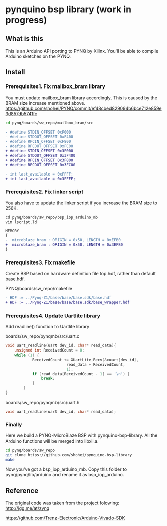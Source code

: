 # pynquino bsp library (work in progress)
## What is this
This is an Arduino API porting to PYNQ by Xilinx. You'll be able to compile Arduino sketches on the PYNQ.

## Install 

### Prerequisites1. Fix mailbox_bram library
You must update mailbox_bram library accordingly. This is caused by the BRAM size increase mentioned above.
https://github.com/shohei/PYNQ/commit/ef48cbed829094b6bce712e859e3d857db5741fc
```sh
cd pynq/boards/sw_repo/mailbox_bram/src
```
```diff
- #define STDIN_OFFSET 0xF000
- #define STDOUT_OFFSET 0xF400
- #define RPCIN_OFFSET 0xF800
- #define RPCOUT_OFFSET 0xFC00
+ #define STDIN_OFFSET 0x3F000
+ #define STDOUT_OFFSET 0x3F400
+ #define RPCIN_OFFSET 0x3F800
+ #define RPCOUT_OFFSET 0x3FC00
```
```diff
- int last_available = 0xFFFF;
+ int last_available = 0x3FFFF;
```

### Prerequisites2. Fix linker script
You also have to update the linker script if you increase the BRAM size to 256K. 
```
cd pynq/boards/sw_repo/bsp_iop_arduino_mb
vim lscript.ld
```
```diff
MEMORY
{
-  microblaze_bram : ORIGIN = 0x50, LENGTH = 0xEFB0
+  microblaze_bram : ORIGIN = 0x50, LENGTH = 0x3EFB0
}
```
### Prerequisites3. Fix makefile
Create BSP based on hardware definition file top.hdf, rather than default base.hdf.

PYNQ/boards/sw_repo/makefile
```diff
- HDF := ../Pynq-Z1/base/base/base.sdk/base.hdf
+ HDF := ../Pynq-Z1/base/base/base.sdk/base_wrapper.hdf
```

### Prerequisites4. Update Uartlite library
Add readline() function to Uartlite library

boards/sw_repo/pynqmb/src/uart.c
```c
void uart_readline(uart dev_id, char* read_data){
    unsigned int ReceivedCount = 0;
    while (1) {
            ReceivedCount += XUartLite_Recv(&xuart[dev_id],
                           read_data + ReceivedCount,
                           1);
            if (read_data[ReceivedCount - 1] == '\n') {
                break;
            }
        }
}
```
boards/sw_repo/pynqmb/src/uart.h
```c
void uart_readline(uart dev_id, char* read_data);
```

### Finally 
Here we build a PYNQ-MicroBlaze BSP with pynquino-bsp-library. All the Arduino functions will be merged into libxil.a.
```sh
cd pynq/boards/sw_repo
git clone https://github.com/shohei/pynquino-bsp-library
make
```
Now you've got a bsp_iop_arduino_mb. Copy this folder to pynq/pynq/lib/arduino and rename it as bsp_iop_arduino.



## Reference
The original code was taken from the project folowing:
http://igg.me/at/zynq

https://github.com/Trenz-Electronic/Arduino-Vivado-SDK
